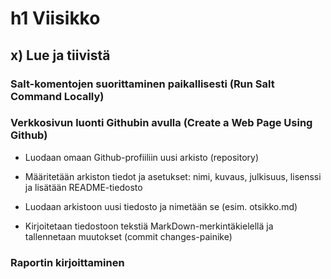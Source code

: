 # h1 Viisikko

## x) Lue ja tiivistä

### Salt-komentojen suorittaminen paikallisesti (Run Salt Command Locally)

### Verkkosivun luonti Githubin avulla (Create a Web Page Using Github)
- Luodaan omaan Github-profiiliin uusi arkisto (repository)

- Määritetään arkiston tiedot ja asetukset: nimi, kuvaus, julkisuus, lisenssi ja lisätään README-tiedosto

- Luodaan arkistoon uusi tiedosto ja nimetään se (esim. otsikko.md)

- Kirjoitetaan tiedostoon tekstiä MarkDown-merkintäkielellä ja tallennetaan muutokset (commit changes-painike)

### Raportin kirjoittaminen

